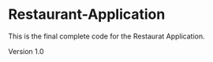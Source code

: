 # Restaurant-Application
This is the final complete code for the Restaurat Application.

Version 1.0 
